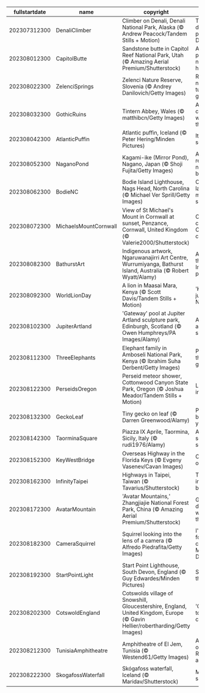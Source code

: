 |fullstartdate|name|copyright|title|image|
|--|--|--|--|--|
202307312300|DenaliClimber|Climber on Denali, Denali National Park, Alaska (© Andrew Peacock/Tandem Stills + Motion)|There's no denying the power of Denali|![](/en-GB/2023/08/202307312300DenaliClimber.jpg)|
202308012300|CapitolButte|Sandstone butte in Capitol Reef National Park, Utah (© Amazing Aerial Premium/Shutterstock)|A painter's palette of nature's hues|![](/en-GB/2023/08/202308012300CapitolButte.jpg)|
202308022300|ZelenciSprings|Zelenci Nature Reserve, Slovenia (© Andrey Danilovich/Getty Images)|Revealing nature's turquoise gem|![](/en-GB/2023/08/202308022300ZelenciSprings.jpg)|
202308032300|GothicRuins|Tintern Abbey, Wales (© matthibcn/Getty Images)|A cantilevered window to the past|![](/en-GB/2023/08/202308032300GothicRuins.jpg)|
202308042300|AtlanticPuffin|Atlantic puffin, Iceland (© Peter Hering/Minden Pictures)|It's puffling season!|![](/en-GB/2023/08/202308042300AtlanticPuffin.jpg)|
202308052300|NaganoPond|Kagami-ike (Mirror Pond), Nagano, Japan (© Shoji Fujita/Getty Images)|A mirror reflecting nature's beauty|![](/en-GB/2023/08/202308052300NaganoPond.jpg)|
202308062300|BodieNC|Bodie Island Lighthouse, Nags Head, North Carolina (© Michael Ver Sprill/Getty Images)|One on land, a million in space|![](/en-GB/2023/08/202308062300BodieNC.jpg)|
202308072300|MichaelsMountCornwall|View of St Michael's Mount in Cornwall at sunset, Penzance, Cornwall, United Kingdom (© Valerie2000/Shutterstock)|Cheerful colours of a Cornwall classic|![](/en-GB/2023/08/202308072300MichaelsMountCornwall.jpg)|
202308082300|BathurstArt|Indigenous artwork, Ngaruwanajirri Art Centre, Wurrumiyanga, Bathurst Island, Australia (© Robert Wyatt/Alamy)|A day for the world's Indigenous populations|![](/en-GB/2023/08/202308082300BathurstArt.jpg)|
202308092300|WorldLionDay|A lion in Maasai Mara, Kenya (© Scott Davis/Tandem Stills + Motion)|'King of the jungle'? Nope|![](/en-GB/2023/08/202308092300WorldLionDay.jpg)|
202308102300|JupiterArtland|'Gateway' pool at Jupiter Artland sculpture park, Edinburgh, Scotland (© Owen Humphreys/PA Images/Alamy)|A one-of-a-kind splash|![](/en-GB/2023/08/202308102300JupiterArtland.jpg)|
202308112300|ThreeElephants|Elephant family in Amboseli National Park, Kenya (© Ibrahim Suha Derbent/Getty Images)|Protecting the gentle giants|![](/en-GB/2023/08/202308112300ThreeElephants.jpg)|
202308122300|PerseidsOregon|Perseid meteor shower, Cottonwood Canyon State Park, Oregon (© Joshua Meador/Tandem Stills + Motion)|Look up, incoming…|![](/en-GB/2023/08/202308122300PerseidsOregon.jpg)|
202308132300|GeckoLeaf|Tiny gecko on leaf (© Darren Greenwood/Alamy)|Peek-a-boo, I see you!|![](/en-GB/2023/08/202308132300GeckoLeaf.jpg)|
202308142300|TaorminaSquare|Piazza IX Aprile, Taormina, Sicily, Italy (© rudi1976/Alamy)|A glowing square of squares|![](/en-GB/2023/08/202308142300TaorminaSquare.jpg)|
202308152300|KeyWestBridge|Overseas Highway in the Florida Keys (© Evgeny Vasenev/Cavan Images)|On the open ocean road|![](/en-GB/2023/08/202308152300KeyWestBridge.jpg)|
202308162300|InfinityTaipei|Highways in Taipei, Taiwan (© Tavarius/Shutterstock)|To the infinite and back|![](/en-GB/2023/08/202308162300InfinityTaipei.jpg)|
202308172300|AvatarMountain|'Avatar Mountains,' Zhangjiajie National Forest Park, China (© Amazing Aerial Premium/Shutterstock)|Gravity-defying wonders of the world|![](/en-GB/2023/08/202308172300AvatarMountain.jpg)|
202308182300|CameraSquirrel|Squirrel looking into the lens of a camera (© Alfredo Piedrafita/Getty Images)|I'm ready for my close-up, Mr. DeSquirrel|![](/en-GB/2023/08/202308182300CameraSquirrel.jpg)|
202308192300|StartPointLight|Start Point Lighthouse, South Devon, England (© Guy Edwardes/Minden Pictures)|Sentinel of the sea|![](/en-GB/2023/08/202308192300StartPointLight.jpg)|
202308202300|CotswoldEngland|Cotswolds village of Snowshill, Gloucestershire, England, United Kingdom, Europe (© Gavin Hellier/robertharding/Getty Images)|'Cot' in this town's charms|![](/en-GB/2023/08/202308202300CotswoldEngland.jpg)|
202308212300|TunisiaAmphitheatre|Amphitheatre of El Jem, Tunisia (© Westend61/Getty Images)|A 'standing ovation' to Roman architecture|![](/en-GB/2023/08/202308212300TunisiaAmphitheatre.jpg)|
202308222300|SkogafossWaterfall|Skógafoss waterfall, Iceland (© Maridav/Shutterstock)|Making a splash|![](/en-GB/2023/08/202308222300SkogafossWaterfall.jpg)|
